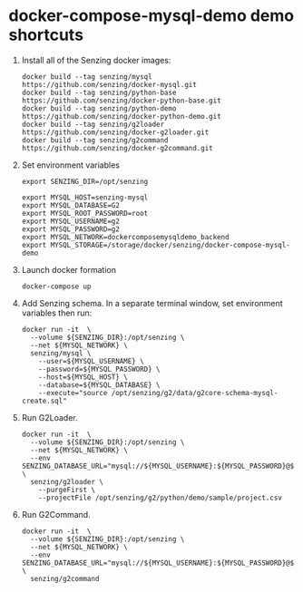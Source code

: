 # docker-compose-mysql-demo demo shortcuts

1. Install all of the Senzing docker images:

    ```console
    docker build --tag senzing/mysql       https://github.com/senzing/docker-mysql.git
    docker build --tag senzing/python-base https://github.com/senzing/docker-python-base.git
    docker build --tag senzing/python-demo https://github.com/senzing/docker-python-demo.git
    docker build --tag senzing/g2loader    https://github.com/senzing/docker-g2loader.git
    docker build --tag senzing/g2command   https://github.com/senzing/docker-g2command.git
    ```

1. Set environment variables

    ```console
    export SENZING_DIR=/opt/senzing

    export MYSQL_HOST=senzing-mysql
    export MYSQL_DATABASE=G2
    export MYSQL_ROOT_PASSWORD=root
    export MYSQL_USERNAME=g2
    export MYSQL_PASSWORD=g2
    export MYSQL_NETWORK=dockercomposemysqldemo_backend
    export MYSQL_STORAGE=/storage/docker/senzing/docker-compose-mysql-demo
    ```

1. Launch docker formation

    ```console
    docker-compose up
    ```

1. Add Senzing schema. In a separate terminal window, set environment variables then run:

    ```console
    docker run -it  \
      --volume ${SENZING_DIR}:/opt/senzing \
      --net ${MYSQL_NETWORK} \
      senzing/mysql \
        --user=${MYSQL_USERNAME} \
        --password=${MYSQL_PASSWORD} \
        --host=${MYSQL_HOST} \
        --database=${MYSQL_DATABASE} \
        --execute="source /opt/senzing/g2/data/g2core-schema-mysql-create.sql"
    ```

1. Run G2Loader.

    ```console
    docker run -it  \
      --volume ${SENZING_DIR}:/opt/senzing \
      --net ${MYSQL_NETWORK} \
      --env SENZING_DATABASE_URL="mysql://${MYSQL_USERNAME}:${MYSQL_PASSWORD}@${MYSQL_HOST}:3306/${MYSQL_DATABASE}" \
      senzing/g2loader \
        --purgeFirst \
        --projectFile /opt/senzing/g2/python/demo/sample/project.csv
    ```

1. Run G2Command.

    ```console
    docker run -it  \
      --volume ${SENZING_DIR}:/opt/senzing \
      --net ${MYSQL_NETWORK} \
      --env SENZING_DATABASE_URL="mysql://${MYSQL_USERNAME}:${MYSQL_PASSWORD}@${MYSQL_HOST}:3306/${MYSQL_DATABASE}" \
      senzing/g2command
    ```
